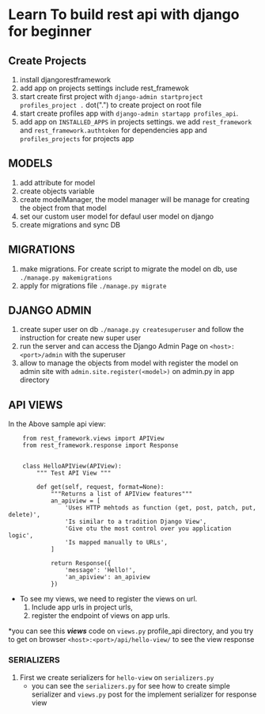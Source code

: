 # Learn To build rest api with django for beginner

## Create Projects
1. install djangorestframework
1. add app on projects settings include rest_framewok
2. start create first project with `django-admin startproject profiles_project .` dot(".") to create project on root file
1. start create profiles app with `django-admin startapp profiles_api`.
1. add app on `INSTALLED_APPS` in projects settings. we add `rest_framework` and `rest_framework.authtoken` for dependencies app and `profiles_projects` for projects app


## MODELS
1. add attribute for model
1. create objects variable
1. create modelManager, the model manager will be manage for creating the object from that model
1. set our custom user model for defaul user model on django
1. create migrations and sync DB


## MIGRATIONS
1. make migrations. For create script to migrate the model on db, use `./manage.py makemigrations`
1. apply for migrations file `./manage.py migrate`

## DJANGO ADMIN
1. create super user on db `./manage.py createsuperuser` and follow the instruction for create new super user
1. run the server and can access the Django Admin Page on `<host>:<port>/admin` with the superuser
1. allow to manage the objects from model with register the model on admin site with `admin.site.register(<model>)` on admin.py in app directory


## API VIEWS
In the Above sample api view:
~~~
    from rest_framework.views import APIView
    from rest_framework.response import Response
    
    
    class HelloAPIView(APIView):
        """ Test API View """
    
        def get(self, request, format=None):
            """Returns a list of APIView features"""
            an_apiview = [
                'Uses HTTP mehtods as function (get, post, patch, put, delete)',
                'Is similar to a tradition Django View',
                'Give otu the most control over you application logic',
                'Is mapped manually to URLs',
            ]
    
            return Response({
                'message': 'Hello!',
                'an_apiview': an_apiview
            })
~~~

- To see my views, we need to register the views on url.
    1. Include app urls in project urls,
    1. register the endpoint of views on app urls.

*you can see this ***views*** code on `views.py` profile_api directory, and you try to get on browser `<host>:<port>/api/hello-view/` to see the view response


### SERIALIZERS    

1. First we create serializers for `hello-view` on `serializers.py`
    - you can see the `serializers.py` for see how to create simple serializer and `views.py` post for the implement serializer for response view
    